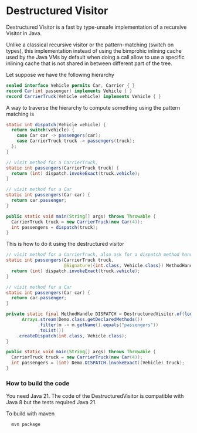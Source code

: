 # Destructured Visitor
Destructured Visitor is a fast by type-unsafe implementation of a recursive Visitor in Java.

Unlike a classical recursive visitor or the pattern-matching (switch on types), this implementation
instead of using the bimprohic inlining cache used by the Java VMs by default when doing a call
allow to use a specific inlining cache that is not shared in between different part of the tree.

Let suppose we have the following hierarchy
```java
sealed interface Vehicle permits Car, Carrier { }
record Car(int passenger) implements Vehicle { }
record CarrierTruck(Vehicle vehicle) implements Vehicle { }
```

A way to traverse the hierarchy to compute something using the pattern matching is
```java
static int dispatch(Vehicle vehicle) {
  return switch(vehicle) {
    case Car car -> passengers(car);
    case CarrierTruck truck -> passengers(truck);
  };
}

// visit method for a CarrierTruck,
static int passengers(CarrierTruck truck) {
  return (int) dispatch.invokeExact(truck.vehicle);
}

// visit method for a Car
static int passengers(Car car) {
  return car.passenger;
}

public static void main(String[] args) throws Throwable {
  CarrierTruck truck = new CarrierTruck(new Car(4));
  int passengers = dispatch(truck);
}
```

This is how to do it using the destructured visitor
```java
// visit method for a CarrierTruck, also ask for a dispatch method handle that takes a Vehicle and return an int
static int passengers(CarrierTruck truck,
                      @Signature({int.class, Vehicle.class}) MethodHandle dispatch) throws Throwable {
  return (int) dispatch.invokeExact(truck.vehicle);
}

// visit method for a Car
static int passengers(Car car) {
  return car.passenger;
}

private static final MethodHandle DISPATCH = DestructuredVisitor.of(lookup(),
      Arrays.stream(Demo.class.getDeclaredMethods())
            .filter(m -> m.getName().equals("passengers"))
            .toList())
    .createDispatch(int.class, Vehicle.class);
}

public static void main(String[] args) throws Throwable {
  CarrierTruck truck = new CarrierTruck(new Car(4));
  int passengers = (int) Demo.DISPATCH.invokeExact((Vehicle) truck);
}
```


### How to build the code

You need Java 21. The code of the DestructuredVisitor is compatible with Java 8 but the tests required Java 21.

To build with maven
```
  mvn package
```
